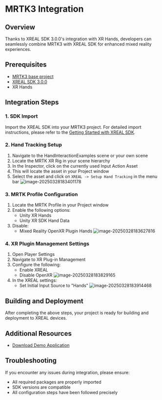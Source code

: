 # MRTK3 Integration 

## Overview
Thanks to XREAL SDK 3.0.0's integration with XR Hands, developers can seamlessly combine MRTK3 with XREAL SDK for enhanced mixed reality experiences.

## Prerequisites
- [MRTK3 base project](https://github.com/MixedRealityToolkit/MixedRealityToolkit-Unity)
- [XREAL SDK 3.0.0](https://developer.xreal.com/download)
- XR Hands

## Integration Steps

### 1. SDK Import
Import the XREAL SDK into your MRTK3 project. For detailed import instructions, please refer to the [Getting Started with XREAL SDK](https://docs.xreal.com/Getting%20Started%20with%20XREAL%20SDK#3-import-xreal-sdk-for-unity).

### 2. Hand Tracking Setup
1. Navigate to the HandInteractionExamples scene or your own scene
2. Locate the MRTK XR Rig in your scene hierarchy
3. In the Inspector, click on the currently used Input Action Asset
4. This will locate the asset in your Project window
5. Select the asset and click on `XREAL -> Setup Hand Tracking` in the menu bar
![image-20250328183401178](https://pub-8dffc52979c34362aa2dbe3a43f0792a.r2.dev/image-20250328183401178.png)

### 3. MRTK Profile Configuration
1. Locate the MRTK Profile in your Project window
2. Enable the following options:
   - Unity XR Hands
   - Unity XR SDK Hand Data
3. Disable:
   - Mixed Reality OpenXR Plugin Hands
![image-20250328183627816](https://pub-8dffc52979c34362aa2dbe3a43f0792a.r2.dev/image-20250328183627816.png)

### 4. XR Plugin Management Settings
1. Open Player Settings
2. Navigate to XR Plug-in Management
3. Configure the following:
   - Enable XREAL
   - Disable OpenXR
   ![image-20250328183829165](https://pub-8dffc52979c34362aa2dbe3a43f0792a.r2.dev/image-20250328183829165.png)
4. In the XREAL settings:
   - Set Initial Input Source to "Hands"
   ![image-20250328183914468](https://pub-8dffc52979c34362aa2dbe3a43f0792a.r2.dev/image-20250328183914468.png)


## Building and Deployment
After completing the above steps, your project is ready for building and deployment to XREAL devices.

## Additional Resources
- [Download Demo Application](https://public-resource.xreal.com/download/Application/MRTK3DemoForXREALSDK.apk)


## Troubleshooting
If you encounter any issues during integration, please ensure:
- All required packages are properly imported
- SDK versions are compatible
- All configuration steps have been followed precisely

